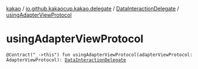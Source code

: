 [kakao](../../index.md) / [io.github.kakaocup.kakao.delegate](../index.md) / [DataInteractionDelegate](index.md) / [usingAdapterViewProtocol](./using-adapter-view-protocol.md)

# usingAdapterViewProtocol

`@Contract("_->this") fun usingAdapterViewProtocol(adapterViewProtocol: AdapterViewProtocol): `[`DataInteractionDelegate`](index.md)
